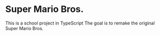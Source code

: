 # Super Mario Bros.

This is a school project in TypeScript
The goal is to remake the original Super Mario Bros.